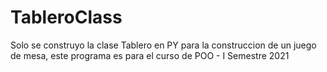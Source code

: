 # TableroClass
Solo se construyo la clase Tablero en PY para la construccion de un juego de mesa, este programa es para el curso de POO - I Semestre 2021
